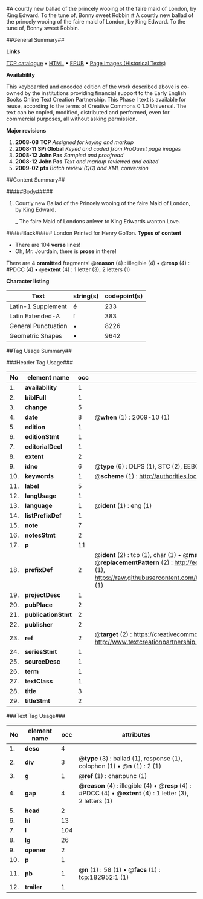 #A courtly new ballad of the princely wooing of the faire maid of London, by King Edward. To the tune of, Bonny sweet Robbin.#
A courtly new ballad of the princely wooing of the faire maid of London, by King Edward. To the tune of, Bonny sweet Robbin.

##General Summary##

**Links**

[TCP catalogue](http://www.ota.ox.ac.uk/tcp/)  • 
[HTML](http://tei.it.ox.ac.uk/tcp/Texts-HTML/free/B00/B00363.html)  • 
[EPUB](http://tei.it.ox.ac.uk/tcp/Texts-EPUB/free/B00/B00363.epub) • 
[Page images (Historical Texts)](https://data.historicaltexts.jisc.ac.uk/view?pubId=eebo-99892292e&pageId=eebo-99892292e-182952-1)

**Availability**

This keyboarded and encoded edition of the
	       work described above is co-owned by the institutions
	       providing financial support to the Early English Books
	       Online Text Creation Partnership. This Phase I text is
	       available for reuse, according to the terms of Creative
	       Commons 0 1.0 Universal. The text can be copied,
	       modified, distributed and performed, even for
	       commercial purposes, all without asking permission.

**Major revisions**

1. __2008-08__ __TCP__ *Assigned for keying and markup*
1. __2008-11__ __SPi Global__ *Keyed and coded from ProQuest page images*
1. __2008-12__ __John Pas__ *Sampled and proofread*
1. __2008-12__ __John Pas__ *Text and markup reviewed and edited*
1. __2009-02__ __pfs__ *Batch review (QC) and XML conversion*

##Content Summary##

#####Body#####

1. Courtly new Ballad of the Princely wooing of the faire Maid of London, by King Edward.

    _ The faire Maid of Londons anſwer to King Edwards wanton Love.

#####Back#####
London Printed for Henry Goſſon.
**Types of content**

  * There are 104 **verse** lines!
  * Oh, Mr. Jourdain, there is **prose** in there!

There are 4 **ommitted** fragments! 
 @__reason__ (4) : illegible (4)  •  @__resp__ (4) : #PDCC (4)  •  @__extent__ (4) : 1 letter (3), 2 letters (1)

**Character listing**


|Text|string(s)|codepoint(s)|
|---|---|---|
|Latin-1 Supplement|é|233|
|Latin Extended-A|ſ|383|
|General Punctuation|•|8226|
|Geometric Shapes|▪|9642|

##Tag Usage Summary##

###Header Tag Usage###

|No|element name|occ|attributes|
|---|---|---|---|
|1.|__availability__|1||
|2.|__biblFull__|1||
|3.|__change__|5||
|4.|__date__|8| @__when__ (1) : 2009-10 (1)|
|5.|__edition__|1||
|6.|__editionStmt__|1||
|7.|__editorialDecl__|1||
|8.|__extent__|2||
|9.|__idno__|6| @__type__ (6) : DLPS (1), STC (2), EEBO-CITATION (1), PROQUEST (1), VID (1)|
|10.|__keywords__|1| @__scheme__ (1) : http://authorities.loc.gov/ (1)|
|11.|__label__|5||
|12.|__langUsage__|1||
|13.|__language__|1| @__ident__ (1) : eng (1)|
|14.|__listPrefixDef__|1||
|15.|__note__|7||
|16.|__notesStmt__|2||
|17.|__p__|11||
|18.|__prefixDef__|2| @__ident__ (2) : tcp (1), char (1)  •  @__matchPattern__ (2) : ([0-9\-]+):([0-9IVX]+) (1), (.+) (1)  •  @__replacementPattern__ (2) : http://eebo.chadwyck.com/downloadtiff?vid=$1&page=$2 (1), https://raw.githubusercontent.com/textcreationpartnership/Texts/master/tcpchars.xml#$1 (1)|
|19.|__projectDesc__|1||
|20.|__pubPlace__|2||
|21.|__publicationStmt__|2||
|22.|__publisher__|2||
|23.|__ref__|2| @__target__ (2) : https://creativecommons.org/publicdomain/zero/1.0/ (1), http://www.textcreationpartnership.org/docs/. (1)|
|24.|__seriesStmt__|1||
|25.|__sourceDesc__|1||
|26.|__term__|1||
|27.|__textClass__|1||
|28.|__title__|3||
|29.|__titleStmt__|2||


###Text Tag Usage###

|No|element name|occ|attributes|
|---|---|---|---|
|1.|__desc__|4||
|2.|__div__|3| @__type__ (3) : ballad (1), response (1), colophon (1)  •  @__n__ (1) : 2 (1)|
|3.|__g__|1| @__ref__ (1) : char:punc (1)|
|4.|__gap__|4| @__reason__ (4) : illegible (4)  •  @__resp__ (4) : #PDCC (4)  •  @__extent__ (4) : 1 letter (3), 2 letters (1)|
|5.|__head__|2||
|6.|__hi__|13||
|7.|__l__|104||
|8.|__lg__|26||
|9.|__opener__|2||
|10.|__p__|1||
|11.|__pb__|1| @__n__ (1) : 58 (1)  •  @__facs__ (1) : tcp:182952:1 (1)|
|12.|__trailer__|1||
